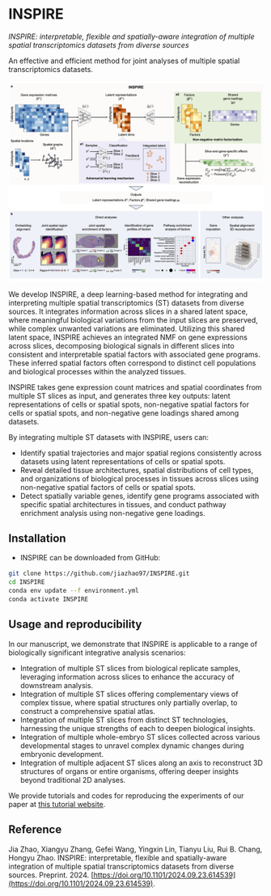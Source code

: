 # INSPIRE

*INSPIRE: interpretable, flexible and spatially-aware integration of multiple spatial transcriptomics datasets from diverse sources*

An effective and efficient method for joint analyses of multiple spatial transcriptomics datasets.

![INSPIRE\_pipeline](demo/overview.jpg)

We develop INSPIRE, a deep learning-based method for integrating and interpreting multiple spatial transcriptomics (ST) datasets from diverse sources. It integrates information across slices in a shared latent space, where meaningful biological variations from the input slices are preserved, while complex unwanted variations are eliminated. Utilizing this shared latent space, INSPIRE achieves an integrated NMF on gene expressions across slices, decomposing biological signals in different slices into consistent and interpretable spatial factors with associated gene programs. These inferred spatial factors often correspond to distinct cell populations and biological processes within the analyzed tissues.

INSPIRE takes gene expression count matrices and spatial coordinates from multiple ST slices as input, and generates three key outputs: latent representations of cells or spatial spots, non-negative spatial factors for cells or spatial spots, and non-negative gene loadings shared among datasets.

By integrating multiple ST datasets with INSPIRE, users can:
* Identify spatial trajectories and major spatial regions consistently across datasets using latent representations of cells or spatial spots.
* Reveal detailed tissue architectures, spatial distributions of cell types, and organizations of biological processes in tissues across slices using non-negative spatial factors of cells or spatial spots.
* Detect spatially variable genes, identify gene programs associated with specific spatial architectures in tissues, and conduct pathway enrichment analysis using non-negative gene loadings.

## Installation
* INSPIRE can be downloaded from GitHub:
```bash
git clone https://github.com/jiazhao97/INSPIRE.git
cd INSPIRE
conda env update --f environment.yml
conda activate INSPIRE
```

## Usage and reproducibility

In our manuscript, we demonstrate that INSPIRE is applicable to a range of biologically significant integrative analysis scenarios:
* Integration of multiple ST slices from biological replicate samples, leveraging information across slices to enhance the accuracy of downstream analysis.
* Integration of multiple ST slices offering complementary views of complex tissue, where spatial structures only partially overlap, to construct a comprehensive spatial atlas.
* Integration of multiple ST slices from distinct ST technologies, harnessing the unique strengths of each to deepen biological insights.
* Integration of multiple whole-embryo ST slices collected across various developmental stages to unravel complex dynamic changes during embryonic development.
* Integration of multiple adjacent ST slices along an axis to reconstruct 3D structures of organs or entire organisms, offering deeper insights beyond traditional 2D analyses.

We provide tutorials and codes for reproducing the experiments of our paper at [this tutorial website](https://inspire-tutorial.readthedocs.io/en/latest/index.html#).

## Reference

Jia Zhao, Xiangyu Zhang, Gefei Wang, Yingxin Lin, Tianyu Liu, Rui B. Chang, Hongyu Zhao. INSPIRE: interpretable, flexible and spatially-aware integration of multiple spatial transcriptomics datasets from diverse sources. Preprint. 2024. [https://doi.org/10.1101/2024.09.23.614539](https://doi.org/10.1101/2024.09.23.614539).
